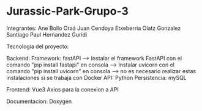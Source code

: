 # Jurassic-Park-Grupo-3

Integrantes:
  Ane Bollo Oraá
  Juan Cendoya Etxeberria
  Olatz Gonzalez Santiago
  Paul Hernandez Guridi


Tecnología del proyecto:

  Backend:
  Framework: fastAPI --> Instalar el framework FastAPI con el comando "pip install fastapi" en consola
                     --> Instalar uvicorn con el comando "pip install uvicorn" en consola
                     --> no es necesario realizar estas instalaciones si se trabaja con Docker
  API: Python
  Persistencia: mySQL

  Frontend:
  Vue3
  Axios para la conexion a API
  
  Documentacion:
  Doxygen
